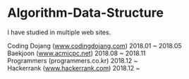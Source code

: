 # Algorithm-Data-Structure
I have studied in multiple web sites.

Coding Dojang (www.codingdojang.com) 2018.01 ~ 2018.05 <br/>
Baekjoon (www.acmicpc.net) 2018.08 ~ 2018.11 <br/>
Programmers (programmers.co.kr) 2018.12 ~ <br/>
Hackerrank (www.hackerrank.com) 2018.12 ~ <br/>
